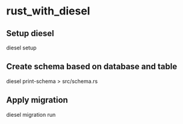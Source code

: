 # rust_with_diesel

## Setup diesel
diesel setup

## Create schema based on database and table
diesel print-schema > src/schema.rs

## Apply migration
diesel migration run
